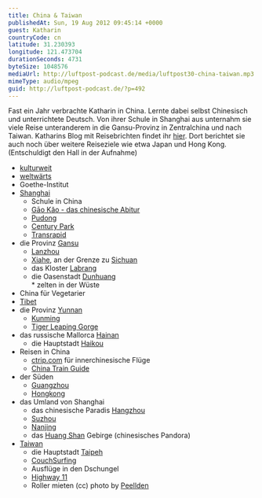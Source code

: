 ```yaml
---
title: China & Taiwan
publishedAt: Sun, 19 Aug 2012 09:45:14 +0000
guest: Katharin
countryCode: cn
latitude: 31.230393
longitude: 121.473704
durationSeconds: 4731
byteSize: 1048576
mediaUrl: http://luftpost-podcast.de/media/luftpost30-china-taiwan.mp3
mimeType: audio/mpeg
guid: http://luftpost-podcast.de/?p=492
---
```


Fast ein Jahr verbrachte Katharin in China. Lernte dabei selbst Chinesisch und unterrichtete Deutsch. Von ihrer Schule in Shanghai aus unternahm sie viele Reise unteranderem in die Gansu-Provinz in Zentralchina und nach Taiwan. Katharins Blog mit Reisebrichten findet ihr [hier](https://towardssomewhere.wordpress.com). Dort berichtet sie auch noch über weitere Reiseziele wie etwa Japan und Hong Kong.(Entschuldigt den Hall in der Aufnahme)
* [kulturweit](http://www.kulturweit.de/)
* [weltwärts](http://www.weltwaerts.de/)
* Goethe-Institut
* [Shanghai](http://de.wikipedia.org/wiki/Shanghai)  
   * Schule in China  
   * [Gāo Kǎo - das chinesische Abitur](http://de.wikipedia.org/wiki/G%C4%81o%5FK%C7%8Eo)  
   * [Pudong](http://de.wikipedia.org/wiki/Pudong)  
   * [Century Park](http://en.wikipedia.org/wiki/Century%5FPark%5F%28Shanghai%29)  
   * [Transrapid](http://de.wikipedia.org/wiki/Transrapid%5FShanghai)
* die Provinz [Gansu](http://de.wikipedia.org/wiki/Gansu)  
   * [Lanzhou](http://de.wikipedia.org/wiki/Lanzhou)  
   * [Xiahe](http://de.wikipedia.org/wiki/Xiahe), an der Grenze zu [Sichuan](http://de.wikipedia.org/wiki/Sichuan)  
   * das Kloster [Labrang](http://de.wikipedia.org/wiki/Labrang-Kloster)  
   * die Oasenstadt [Dunhuang](http://de.wikipedia.org/wiki/Dunhuang)  
         * zelten in der Wüste
* China für Vegetarier
* [Tibet](http://de.wikipedia.org/wiki/Tibet)
* die Provinz [Yunnan](http://de.wikipedia.org/wiki/Yunnan)  
   * [Kunming](http://de.wikipedia.org/wiki/Kunming)  
   * [Tiger Leaping Gorge](http://en.wikipedia.org/wiki/Tiger%5FLeaping%5FGorge)
* das russische Mallorca [Hainan](http://de.wikipedia.org/wiki/Hainan)  
   * die Hauptstadt [Haikou](http://de.wikipedia.org/wiki/Haikou)
* Reisen in China  
   * [ctrip.com](http://www.ctrip.com/) für innerchinesische Flüge  
   * [China Train Guide](http://chinatrainguide.com/)
* der Süden  
   * [Guangzhou](http://de.wikipedia.org/wiki/Guangzhou)  
   * [Hongkong](http://de.wikipedia.org/wiki/Hong%5FKong)
* das Umland von Shanghai  
   * das chinesische Paradis [Hangzhou](http://de.wikipedia.org/wiki/Hangzhou)  
   * [Suzhou](http://de.wikipedia.org/wiki/Suzhou%5F%28Jiangsu%29)  
   * [Nanjing](http://de.wikipedia.org/wiki/Nanjing)  
   * das [Huang Shan](http://de.wikipedia.org/wiki/Huang%5FShan) Gebirge (chinesisches Pandora)
* [Taiwan](http://de.wikipedia.org/wiki/Taiwan%5F%28Provinz%29)  
   * die Hauptstadt [Taipeh](http://de.wikipedia.org/wiki/Taipei)  
   * [CouchSurfing](https://www.couchsurfing.org/)  
   * Ausflüge in den Dschungel  
   * [Highway 11](http://blog.rti.org.tw/english/2009/10/28/beautiful-route-11/)  
   * Roller mieten
(cc) photo by [Peellden](http://de.wikipedia.org/w/index.php?title=Datei:Taipei%5F101%5Ffrom%5Fafar.jpg&filetimestamp=20070210143721)
